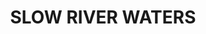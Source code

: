 ---
title: "SLOW RIVER WATERS"
price: 0 
desc: "Bez opisa"
img_path: "/assets/img/A.MIG-2204.jpg"
brand: AMMO
available: true
special_offer: false
new: false
soon: false
cat: "Diorame"
subcat: "DI-AMMO"
subsubcat: "Diorame-AMMO-AKRILNE-TEKSTURE"
---